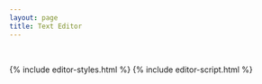 ```yaml
---
layout: page
title: Text Editor
---
```


<div id="text-editor" class="container-md px-3 my-5" contenteditable="true"></div>

{% include editor-styles.html %}
{% include editor-script.html %}
